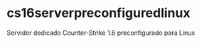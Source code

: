 cs16serverpreconfiguredlinux
============================

Servidor dedicado Counter-Strike 1.6 preconfigurado para Linux
